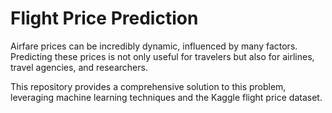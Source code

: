 # Flight Price Prediction
Airfare prices can be incredibly dynamic, influenced by many factors. Predicting these prices is not only useful for travelers but also for airlines, travel agencies, and researchers. 

This repository provides a comprehensive solution to this problem, leveraging machine learning techniques and the Kaggle flight price dataset.
